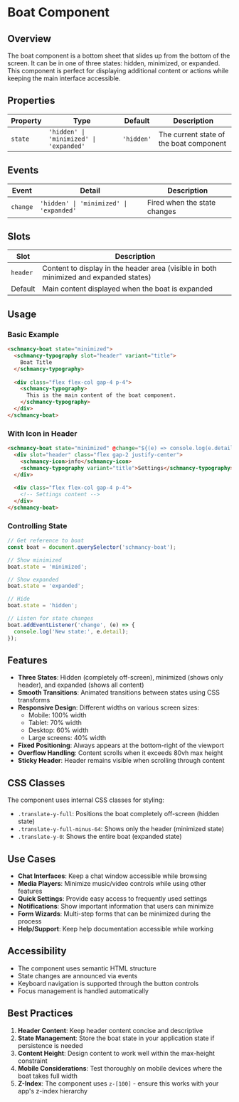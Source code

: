 # Boat Component

## Overview
The boat component is a bottom sheet that slides up from the bottom of the screen. It can be in one of three states: hidden, minimized, or expanded. This component is perfect for displaying additional content or actions while keeping the main interface accessible.

## Properties

| Property | Type | Default | Description |
|----------|------|---------|-------------|
| `state` | `'hidden' \| 'minimized' \| 'expanded'` | `'hidden'` | The current state of the boat component |

## Events

| Event | Detail | Description |
|-------|--------|-------------|
| `change` | `'hidden' \| 'minimized' \| 'expanded'` | Fired when the state changes |

## Slots

| Slot | Description |
|------|-------------|
| `header` | Content to display in the header area (visible in both minimized and expanded states) |
| Default | Main content displayed when the boat is expanded |

## Usage

### Basic Example
```html
<schmancy-boat state="minimized">
  <schmancy-typography slot="header" variant="title">
    Boat Title
  </schmancy-typography>
  
  <div class="flex flex-col gap-4 p-4">
    <schmancy-typography>
      This is the main content of the boat component.
    </schmancy-typography>
  </div>
</schmancy-boat>
```

### With Icon in Header
```html
<schmancy-boat state="minimized" @change="${(e) => console.log(e.detail)}">
  <div slot="header" class="flex gap-2 justify-center">
    <schmancy-icon>info</schmancy-icon>
    <schmancy-typography variant="title">Settings</schmancy-typography>
  </div>
  
  <div class="flex flex-col gap-4 p-4">
    <!-- Settings content -->
  </div>
</schmancy-boat>
```

### Controlling State
```typescript
// Get reference to boat
const boat = document.querySelector('schmancy-boat');

// Show minimized
boat.state = 'minimized';

// Show expanded
boat.state = 'expanded';

// Hide
boat.state = 'hidden';

// Listen for state changes
boat.addEventListener('change', (e) => {
  console.log('New state:', e.detail);
});
```

## Features

- **Three States**: Hidden (completely off-screen), minimized (shows only header), and expanded (shows all content)
- **Smooth Transitions**: Animated transitions between states using CSS transforms
- **Responsive Design**: Different widths on various screen sizes:
  - Mobile: 100% width
  - Tablet: 70% width
  - Desktop: 60% width
  - Large screens: 40% width
- **Fixed Positioning**: Always appears at the bottom-right of the viewport
- **Overflow Handling**: Content scrolls when it exceeds 80vh max height
- **Sticky Header**: Header remains visible when scrolling through content

## CSS Classes

The component uses internal CSS classes for styling:
- `.translate-y-full`: Positions the boat completely off-screen (hidden state)
- `.translate-y-full-minus-64`: Shows only the header (minimized state)
- `.translate-y-0`: Shows the entire boat (expanded state)

## Use Cases

- **Chat Interfaces**: Keep a chat window accessible while browsing
- **Media Players**: Minimize music/video controls while using other features
- **Quick Settings**: Provide easy access to frequently used settings
- **Notifications**: Show important information that users can minimize
- **Form Wizards**: Multi-step forms that can be minimized during the process
- **Help/Support**: Keep help documentation accessible while working

## Accessibility

- The component uses semantic HTML structure
- State changes are announced via events
- Keyboard navigation is supported through the button controls
- Focus management is handled automatically

## Best Practices

1. **Header Content**: Keep header content concise and descriptive
2. **State Management**: Store the boat state in your application state if persistence is needed
3. **Content Height**: Design content to work well within the max-height constraint
4. **Mobile Considerations**: Test thoroughly on mobile devices where the boat takes full width
5. **Z-Index**: The component uses `z-[100]` - ensure this works with your app's z-index hierarchy